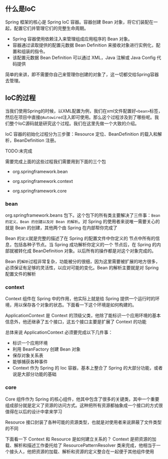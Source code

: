 ## 什么是IoC

Spring 框架的核心是 Spring IoC 容器。容器创建 Bean 对象，将它们装配在一起，配置它们并管理它们的完整生命周期。

- Spring 容器使用依赖注入来管理组成应用程序的 Bean 对象。
- 容器通过读取提供的配置元数据 Bean Definition 来接收对象进行实例化，配置和组装的指令。
- 该配置元数据 Bean Definition 可以通过 XML，Java 注解或 Java Config 代码提供

简单的来讲，即不需要你自己来管理你创建的对象了，这一切都交给Spring容器去管理。



## IoC的过程

当我们使用Spring的时候，以XML配置为例，我们在xml文件配置好`<bean>`标签，然后在项目中直接`@Autowired`注入即可使用。那么这个过程涉及到了哪些呢。我们整个IoC源码就是研究这个过程。我们在这里先做一个大致的介绍。

IoC 容器的初始化过程分为三步骤：Resource 定位、BeanDefinition 的载入和解析，BeanDefinition 注册。

TODO:未完成

需要完成上面的这些过程我们需要用到下面的三个包

* org.springframework.bean

* org.springframework.context

* org.springframework.core

### bean

org.springframework.beans 包下。这个包下的所有类主要解决了三件事：`Bean 的定义、Bean 的创建以及对 Bean 的解析`。对 Spring 的使用者来说唯一需要关心的就是 Bean 的创建，其他两个由 Spring 在内部帮你完成了

Bean 的``定义``就是完整的描述了在 Spring 的配置文件中你定义的 <bean/> 节点中所有的信息，包括各种子节点。当 Spring 成功解析你定义的一个 <bean/> 节点后，在 Spring 的内部就被转化成 BeanDefinition 对象。以后所有的操作都是对这个对象完成的。

Bean 的``解析``过程非常复杂，功能被分的很细，因为这里需要被扩展的地方很多，必须保证有足够的灵活性，以应对可能的变化。Bean 的解析主要就是对 Spring 配置文件的解析

### context

Context 组件在 Spring 中的作用，他实际上就是给 Spring 提供一个运行时的环境，用以保存各个对象的状态。下面看一下这个环境是如何构建的。

ApplicationContext 是 Context 的顶级父类，他除了能标识一个应用环境的基本信息外，他还继承了五个接口，这五个接口主要是扩展了 Context 的功能

总体来说 ApplicationContext 必须要完成以下几件事：

- 标识一个应用环境
- 利用 BeanFactory 创建 Bean 对象
- 保存对象关系表
- 能够捕获各种事件
- Context 作为 Spring 的 Ioc 容器，基本上整合了 Spring 的大部分功能，或者说是大部分功能的基础

### core

Core 组件作为 Spring 的核心组件，他其中包含了很多的关键类，其中一个重要组成部分就是定义了资源的访问方式。这种把所有资源都抽象成一个接口的方式很值得在以后的设计中拿来学习

 Resource 接口封装了各种可能的资源类型，也就是对使用者来说屏蔽了文件类型的不同

 下面看一下 Context 和 Resource 是如何建立关系的？
 Context 是把资源的加载、解析和描述工作委托给了 ResourcePatternResolver 类来完成，他相当于一个接头人，他把资源的加载、解析和资源的定义整合在一起便于其他组件使用